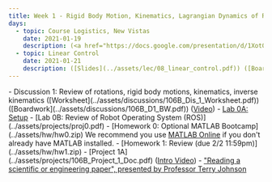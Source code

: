 ```yaml
---
title: Week 1 - Rigid Body Motion, Kinematics, Lagrangian Dynamics of Robots (Review of C106A/206A)
days:
  - topic: Course Logistics, New Vistas 
    date: 2021-01-19
    description: (<a href="https://docs.google.com/presentation/d/1Xot0PFB1am3ybAAIHTsiAzNhGziUu5YYtfAG3I3vdXw/edit?usp=sharing">Logistics Slides</a>) (<a href="https://drive.google.com/drive/folders/1DtSSz8ovzeV_ecbUtgbhfxz5qNQoQ9Z4?usp=sharing">Slides</a>) (<a href="https://youtu.be/gjzLyhPttbk">Video</a>) ([Scribe Notes](../assets/scribe/scribe_lec1.pdf)) <br /> Reading - MLS 2.1-2.5, 3.1-3.3 <br /> Optional Reading - MLS Appendix A.3
  - topic: Linear Control
    date: 2021-01-21
    description: ([Slides](../assets/lec/08_linear_control.pdf)) ([Boardwork](../assets/lec/lec2_boardwork.pdf)) (<a href="https://youtu.be/rtw__vVCfUI">Video</a>) ([Scribe Notes](../assets/scribe/scribe_lec2.pdf)) <br /> Reading - MLS Ch 3.4, 4.1-4.3
---
```

<div id="Week1"></div>
- Discussion 1: Review of rotations, rigid body motions, kinematics, inverse kinematics ([Worksheet](../assets/discussions/106B_Dis_1_Worksheet.pdf)) ([Boardwork](../assets/discussions/106B_D1_BW.pdf)) (<a href="https://youtu.be/LNzsrUsQsZ4">Video</a>)
- <a href="https://www.notion.so/C106B-Lab-0A-Setting-up-Your-Virtual-Machine-21d0646c716547c5891e3ea93d4733a2">Lab 0A: Setup</a>
- [Lab 0B: Review of Robot Operating System (ROS)](../assets/projects/proj0.pdf)
- [Homework 0: Optional MATLAB Bootcamp](../assets/hw/hw0.zip) We recommend you use <a href=" matlab.mathworks.com">MATLAB Online</a> if you don't already have MATLAB installed. 
- [Homework 1: Review (due 2/2 11:59pm)](../assets/hw/hw1.zip)
- [Project 1A](../assets/projects/106B_Project_1_Doc.pdf) (<a href="https://youtu.be/6UcKwnWiIN8">Intro Video</a>)
- <a href="https://youtu.be/0nwFSCAacWk">"Reading a scientific or engineering paper", presented by Professor Terry Johnson</a>
